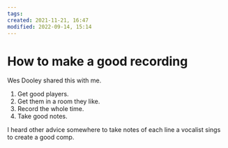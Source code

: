 ```yaml
---
tags:
created: 2021-11-21, 16:47
modified: 2022-09-14, 15:14
---
```


# How to make a good recording
Wes Dooley shared this with me. 

1. Get good players. 
2. Get them in a room they like. 
3. Record the whole time.
4. Take good notes. 

I heard other advice somewhere to take notes of each line a vocalist sings to create a good comp. 